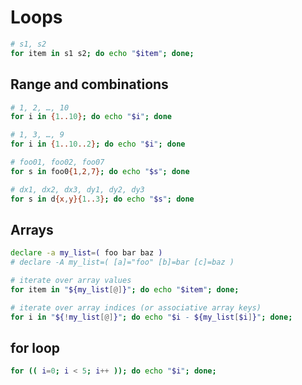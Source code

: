 # Loops


```bash
# s1, s2
for item in s1 s2; do echo "$item"; done;
```


## Range and combinations

```bash
# 1, 2, …, 10
for i in {1..10}; do echo "$i"; done

# 1, 3, …, 9
for i in {1..10..2}; do echo "$i"; done

# foo01, foo02, foo07
for s in foo0{1,2,7}; do echo "$s"; done

# dx1, dx2, dx3, dy1, dy2, dy3
for s in d{x,y}{1..3}; do echo "$s"; done
```


## Arrays

```bash
declare -a my_list=( foo bar baz )
# declare -A my_list=( [a]="foo" [b]=bar [c]=baz )

# iterate over array values
for item in "${my_list[@]}"; do echo "$item"; done;

# iterate over array indices (or associative array keys)
for i in "${!my_list[@]}"; do echo "$i - ${my_list[$i]}"; done;
```


## for loop

```bash
for (( i=0; i < 5; i++ )); do echo "$i"; done;
```
